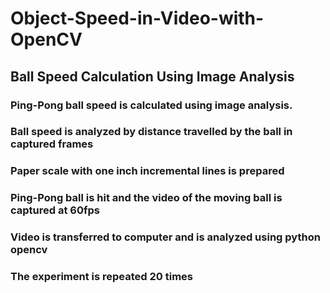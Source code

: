 # Object-Speed-in-Video-with-OpenCV

## Ball Speed Calculation Using Image Analysis
### Ping-Pong ball speed is calculated using image analysis.
### Ball speed is analyzed by distance travelled by the ball in captured frames

### Paper scale with one inch incremental lines is prepared
### Ping-Pong ball is hit and the video of the moving ball is captured at 60fps
### Video is transferred to computer and is analyzed using python opencv
### The experiment is repeated 20 times 
